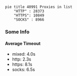 
```mermaid
pie title 40991 Proxies in list
    "HTTP" : 28373
    "HTTPS": 10849
    "SOCKS" : 8966
```

### Some Info
#### Average Timeout

- mixed: 4.0s
- http: 2.3s
- https: 8.1s
- socks: 6.5s